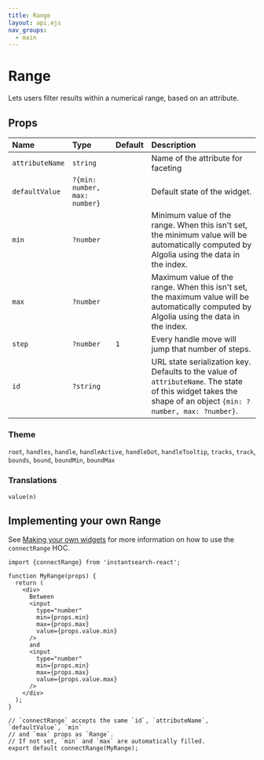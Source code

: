 ```yaml
---
title: Range
layout: api.ejs
nav_groups:
  - main
---
```


# Range

Lets users filter results within a numerical range, based on an attribute.

## Props

Name | Type | Default |Description
:- | :- | :- | :-
`attributeName` | `string` | | Name of the attribute for faceting
`defaultValue` | `?{min: number, max: number}` | | Default state of the widget.
`min` | `?number` | | Minimum value of the range. When this isn't set, the minimum value will be automatically computed by Algolia using the data in the index.
`max` | `?number` | | Maximum value of the range. When this isn't set, the maximum value will be automatically computed by Algolia using the data in the index.
`step` | `?number` | `1` | Every handle move will jump that number of steps.
`id` | `?string` | | URL state serialization key. Defaults to the value of `attributeName`. The state of this widget takes the shape of an object `{min: ?number, max: ?number}`.

### Theme

`root`, `handles`, `handle`, `handleActive`, `handleDot`, `handleTooltip`, `tracks`, `track`, `bounds`, `bound`, `boundMin`, `boundMax`

### Translations

`value(n)`

## Implementing your own Range

See [Making your own widgets](../Customization.md) for more information on how to use the `connectRange` HOC.

```
import {connectRange} from 'instantsearch-react';

function MyRange(props) {
  return (
    <div>
      Between
      <input
        type="number"
        min={props.min}
        max={props.max}
        value={props.value.min}
      />
      and
      <input
        type="number"
        min={props.min}
        max={props.max}
        value={props.value.max}
      />
    </div>
  );
}

// `connectRange` accepts the same `id`, `attributeName`, `defaultValue`, `min`
// and `max` props as `Range`.
// If not set, `min` and `max` are automatically filled.
export default connectRange(MyRange);
```
